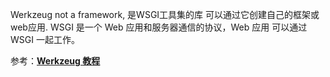 Werkzeug not a framework, 是WSGI工具集的库
可以通过它创建自己的框架或web应用.
WSGI 是一个 Web 应用和服务器通信的协议，Web 应用 可以通过 WSGI 一起工作。

参考：[**Werkzeug 教程**](http://werkzeug-docs-cn.readthedocs.org/zh_CN/latest/tutorial.html)
